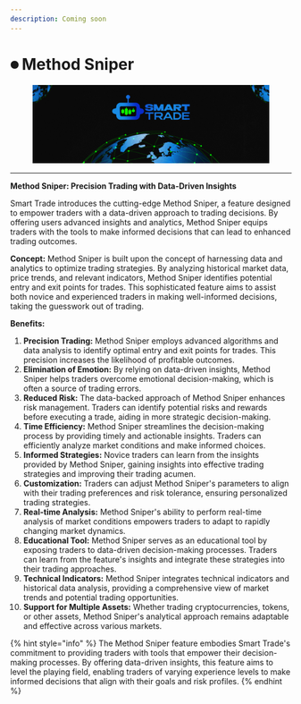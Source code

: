 ```yaml
---
description: Coming soon
---
```


# ⏺ Method Sniper

<figure><img src="../.gitbook/assets/covergitbook (1).png" alt=""><figcaption></figcaption></figure>

***

**Method Sniper: Precision Trading with Data-Driven Insights**

Smart Trade introduces the cutting-edge Method Sniper, a feature designed to empower traders with a data-driven approach to trading decisions. By offering users advanced insights and analytics, Method Sniper equips traders with the tools to make informed decisions that can lead to enhanced trading outcomes.

**Concept:** Method Sniper is built upon the concept of harnessing data and analytics to optimize trading strategies. By analyzing historical market data, price trends, and relevant indicators, Method Sniper identifies potential entry and exit points for trades. This sophisticated feature aims to assist both novice and experienced traders in making well-informed decisions, taking the guesswork out of trading.

**Benefits:**

1. **Precision Trading:** Method Sniper employs advanced algorithms and data analysis to identify optimal entry and exit points for trades. This precision increases the likelihood of profitable outcomes.
2. **Elimination of Emotion:** By relying on data-driven insights, Method Sniper helps traders overcome emotional decision-making, which is often a source of trading errors.
3. **Reduced Risk:** The data-backed approach of Method Sniper enhances risk management. Traders can identify potential risks and rewards before executing a trade, aiding in more strategic decision-making.
4. **Time Efficiency:** Method Sniper streamlines the decision-making process by providing timely and actionable insights. Traders can efficiently analyze market conditions and make informed choices.
5. **Informed Strategies:** Novice traders can learn from the insights provided by Method Sniper, gaining insights into effective trading strategies and improving their trading acumen.
6. **Customization:** Traders can adjust Method Sniper's parameters to align with their trading preferences and risk tolerance, ensuring personalized trading strategies.
7. **Real-time Analysis:** Method Sniper's ability to perform real-time analysis of market conditions empowers traders to adapt to rapidly changing market dynamics.
8. **Educational Tool:** Method Sniper serves as an educational tool by exposing traders to data-driven decision-making processes. Traders can learn from the feature's insights and integrate these strategies into their trading approaches.
9. **Technical Indicators:** Method Sniper integrates technical indicators and historical data analysis, providing a comprehensive view of market trends and potential trading opportunities.
10. **Support for Multiple Assets:** Whether trading cryptocurrencies, tokens, or other assets, Method Sniper's analytical approach remains adaptable and effective across various markets.

{% hint style="info" %}
The Method Sniper feature embodies Smart Trade's commitment to providing traders with tools that empower their decision-making processes. By offering data-driven insights, this feature aims to level the playing field, enabling traders of varying experience levels to make informed decisions that align with their goals and risk profiles.
{% endhint %}
